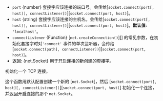 <!-- YAML
added: v0.1.90
-->

* `port` {number} 套接字应该连接的端口号。会传给[`socket.connect(port[, host][, connectListener])`][`socket.connect(port, host)`]。
* `host` {string} 套接字应该连接的主机名。会传给[`socket.connect(port[, host][, connectListener])`][`socket.connect(port, host)`]。**默认值:** `'localhost'`。
* `connectListener` {Function} [`net.createConnection()`][] 的常见参数，在初始化套接字时对`'connect'` 事件的单次监听器，会传给[`socket.connect(path[, connectListener])`][`socket.connect(port, host)`]。
* 返回: {net.Socket} 用于开启连接的新创建的套接字。

初始化一个 TCP 连接。

这个函数用默认配置创建一个新的 [`net.Socket`]，然后 [`socket.connect(port[, host][, connectListener])`][`socket.connect(port, host)`] 初始化一个连接，并返回开启连接的那个 `net.Socket`。
